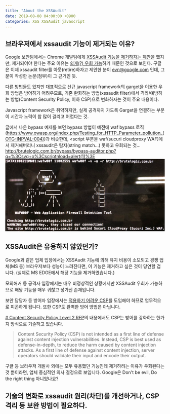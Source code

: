 ```yaml
---
title: "About the XSSAudit"
date: 2019-08-08 04:00:00 +0900
categories: XSS XSSAudit javascript
---
```


## 브라우저에서 xssaudit 기능이 제거되는 이유?
Google 보안팀에서는 Chrome 개발팀에게 [XSSAudit 기능을 제거하자는 제안](https://bugs.chromium.org/p/chromium/issues/detail?id=898081)을 했지만, 제거되어야 한다는 주요 이유는 [쉽게(?) 우회 가능](https://windshock.github.io/xss/xssaudit/javascript/How-to-bypass-XSSAudit/)하기 때문인 것으로 보인다.
구글은 이제 xssaudit filter를 아웃(retire)하자고 제안한 분이 evn@google.com 인데, 그 분이 작성한 논문(첨부)이 그 근거인 듯.

다른 방법들도 있지만 대표적으로 신규 javascript framework의 garget을 이용한 우회 방법은 방어하기 어려우므로, 기존 완화하는 방법(xssaudit filter)에서  격리/예방하는 방법(Content Security Policy, 이하 CSP)으로 변화하자는 것이 주요 내용이다.

Javascript framework은 취약하지만, 실제 공격까지 가도록 Garget을 연결하는 부분이 시간과 노력이 참 많이 걸리고 어렵다는 것.

글에서 나온 bypass 예제를 보면 bypass 방법이 예전에 waf bypass 로직(<https://www.owasp.org/index.php/Testing_for_HTTP_Parameter_pollution_(OTG-INPVAL-004)>)과 비슷한데, <script 부분을 waf(sucuri cloudproxy WAF)에서 제거해버리니 xssaudit은 탐지(string match…) 못하고 우회되는 것…
<http://brutelogic.com.br/bypass/bypass-auditor.php?q=%3Csvg+o%3Cscriptnload=alert(1)%3E>
![enter image description here](/images/wafw00f_Securi_WAF.png)



## XSSAudit은 유용하지 않았던가?
Google과 같은 업체 입장에서는 XSSAudit 기능에 의해 유지 비용이 소모되고 경쟁 업체(MS 등) 브라우저보다 성능이 느려진다면, 이 기능은 제거하고 싶은 것이 당연할 겁니다. (실제로 MS EDGE에서 해당 기능을 제거하였습니다.)

모의해커 등 공격자 입장에서는 매우 비정상적인 상황에서만 XSSAudit 우회가 가능하므로 해당 기능을 매우 귀찮고 성가신 존재입니다. 

보안 담당자 등 방어자 입장에서는 [적용하기 어려운 CSP](https://infosec.mozilla.org/guidelines/web_security#web-security-cheat-sheet)를 도입해야 하므로 업무적으로 피곤하게 됩니다. 또한 CSP도 완벽한 방어 방법은 아닙니다.

[# Content Security Policy Level 2 RFP](https://www.w3.org/TR/CSP2/#intro)의 내용에서도 CSP는 방어를 강화하는 한가지 방식으로 기술하고 있습니다. 
> Content Security Policy (CSP) is not intended as a first line of defense against content injection vulnerabilities. Instead, CSP is best used as defense-in-depth, to reduce the harm caused by content injection attacks. As a first line of defense against content injection, server operators should validate their input and encode their output.

구글 등 브라우저 개발사 외에는 모두 유용했던 기능인데 제거하려는 이유가 우회된다는 것 뿐이라면, 업체 중심적인 의사 결정으로 보입니다. Google은 Don't be evil, Do the right thing 아니었나요?




## 기술의 변화로 xssaudit 원리(차단)를 개선하거나, CSP 격리 등 보완 방법이 필요하다.




<!--stackedit_data:
eyJoaXN0b3J5IjpbLTYwNjE4NDMzMywxMzAyMzgwMjU3LDEzMD
c4NzI1NjcsMzY3NjYzNzMzLDIwNDIyMjU4MzYsLTE0MzQwMDAw
NzYsLTk4OTU0NDA4OSw5Nzc4OTcxOSwtMTM2MzExODQ1NiwtMT
E3MjEyODMxMl19
-->